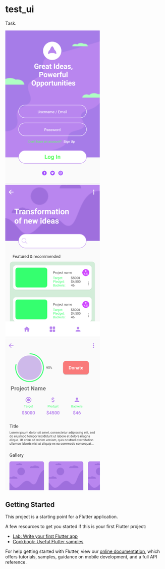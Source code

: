 # test_ui

Task.

<img src="appInterface/logInPage.png" width ="300">
<img src="appInterface/mainPage.png" width ="300">
<img src="appInterface/profilePage.png" width ="300">


## Getting Started

This project is a starting point for a Flutter application.

A few resources to get you started if this is your first Flutter project:

- [Lab: Write your first Flutter app](https://flutter.dev/docs/get-started/codelab)
- [Cookbook: Useful Flutter samples](https://flutter.dev/docs/cookbook)

For help getting started with Flutter, view our
[online documentation](https://flutter.dev/docs), which offers tutorials,
samples, guidance on mobile development, and a full API reference.
